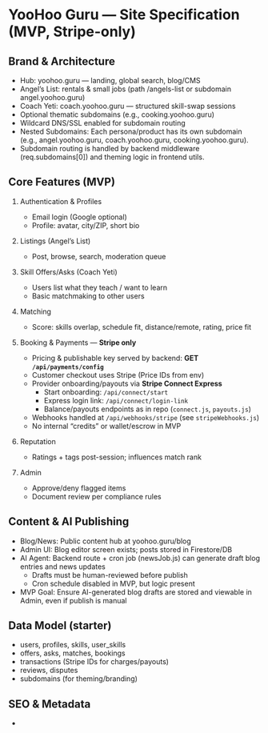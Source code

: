 # YooHoo Guru — Site Specification (MVP, Stripe-only)

## Brand & Architecture
- Hub: yoohoo.guru — landing, global search, blog/CMS
- Angel’s List: rentals & small jobs (path /angels-list or subdomain angel.yoohoo.guru)
- Coach Yeti: coach.yoohoo.guru — structured skill-swap sessions
- Optional thematic subdomains (e.g., cooking.yoohoo.guru)
- Wildcard DNS/SSL enabled for subdomain routing
- Nested Subdomains: Each persona/product has its own subdomain (e.g., angel.yoohoo.guru, coach.yoohoo.guru, cooking.yoohoo.guru). 
- Subdomain routing is handled by backend middleware (req.subdomains[0]) and theming logic in frontend utils.


## Core Features (MVP)
1) Authentication & Profiles
   - Email login (Google optional)
   - Profile: avatar, city/ZIP, short bio

2) Listings (Angel’s List)
   - Post, browse, search, moderation queue

3) Skill Offers/Asks (Coach Yeti)
   - Users list what they teach / want to learn
   - Basic matchmaking to other users

4) Matching
   - Score: skills overlap, schedule fit, distance/remote, rating, price fit

5) Booking & Payments — **Stripe only**
   - Pricing & publishable key served by backend: **GET `/api/payments/config`**
   - Customer checkout uses Stripe (Price IDs from env)
   - Provider onboarding/payouts via **Stripe Connect Express**
     - Start onboarding: `/api/connect/start`
     - Express login link: `/api/connect/login-link`
     - Balance/payouts endpoints as in repo (`connect.js`, `payouts.js`)
   - Webhooks handled at `/api/webhooks/stripe` (see `stripeWebhooks.js`)
   - No internal “credits” or wallet/escrow in MVP

6) Reputation
   - Ratings + tags post-session; influences match rank

7) Admin
   - Approve/deny flagged items
   - Document review per compliance rules

## Content & AI Publishing
- Blog/News: Public content hub at yoohoo.guru/blog
- Admin UI: Blog editor screen exists; posts stored in Firestore/DB
- AI Agent: Backend route + cron job (newsJob.js) can generate draft blog entries and news updates
  - Drafts must be human-reviewed before publish
  - Cron schedule disabled in MVP, but logic present
- MVP Goal: Ensure AI-generated blog drafts are stored and viewable in Admin, even if publish is manual

## Data Model (starter)
- users, profiles, skills, user_skills
- offers, asks, matches, bookings
- transactions (Stripe IDs for charges/payouts)
- reviews, disputes
- subdomains (for theming/branding)

## SEO & Metadata
- <title> 50–60 chars, unique
- <meta name="description"> 140–160 chars
- Open Graph + Twitter cards
- Canonical URLs, XML sitemaps
- robots.txt present (staging: no-index)

## Accessibility & Performance
- Axe-clean basics, proper alt text, AA contrast, visible focus styles
- Reasonable CLS on mobile
- Lazy-load heavy media

## Content & UX
- Tone: friendly, professional; mascots are a light touch
- Clear CTAs: “Post a job” (Angel) • “Teach a skill” • “Learn a skill” (Coach Yeti)
- Safety/disclaimer at checkout: marketplace status, waivers, dispute window

## Observability
- Basic error logging (surface in QA and production logs)

## Definition of Done (MVP)
- Hub + Angel’s List + Coach Yeti live on production URLs
- No console errors on key pages (Playwright smoke)
- Stripe config endpoint and Connect onboarding functional
- Admin basics operational
